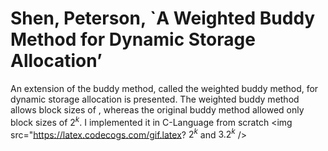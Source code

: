# Shen, Peterson, `A Weighted Buddy Method for Dynamic Storage Allocation’
An extension of the buddy method, called the weighted
buddy method, for dynamic storage allocation is presented. The weighted buddy method allows block sizes of , whereas the original buddy method allowed only block sizes of $2^k$. I implemented it in C-Language from scratch
<img src="https://latex.codecogs.com/gif.latex? $2^k$ and $3.2^k$ />
